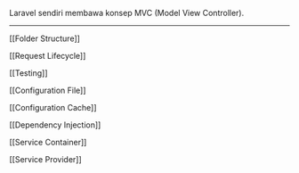 Laravel sendiri membawa konsep MVC (Model View Controller).

---

[[Folder Structure]]

[[Request Lifecycle]]

[[Testing]]

[[Configuration File]]

[[Configuration Cache]]

[[Dependency Injection]]

[[Service Container]]

[[Service Provider]]

